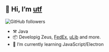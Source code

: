 ## 👋 Hi, I’m [utf](https://linktr.ee/utf_)

<img alt="GitHub followers" src="https://img.shields.io/github/followers/readutf?label=%40readUTF&style=social">

- ⚒️ Java
- 📦 Developig Zeus, [FedEx](https://github.com/readUTF/FedEx), [uLib](https://github.com/readUTF/uLib) and more.
- 🌱 I’m currently learning JavaScript/Electron
